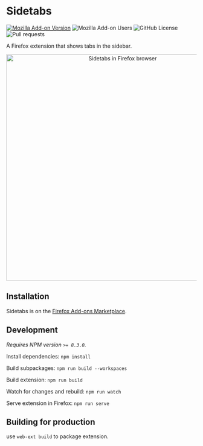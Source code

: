 # Sidetabs

[![Mozilla Add-on Version](https://img.shields.io/amo/v/sidetabs?link=https%3A%2F%2Faddons.mozilla.org%2Fen-US%2Ffirefox%2Faddon%2Fsidetabs%2F)][FirefoxAddonsMarketplace]
![Mozilla Add-on Users](https://img.shields.io/amo/users/sidetabs?link=https%3A%2F%2Faddons.mozilla.org%2Fen-US%2Ffirefox%2Faddon%2Fsidetabs%2F)
![GitHub License](https://img.shields.io/github/license/jeb5/sidetabs)
![Pull requests](https://img.shields.io/badge/pull_requests-welcome-green)

<span>A Firefox extension that shows tabs in the sidebar.</span>

<p align="center">
<img width="600" alt="Sidetabs in Firefox browser" src="https://github.com/jeb5/Sidetabs/assets/26765018/c7f35f2e-dd26-41cf-8a6a-63a9b3ea912e">
</p>

## Installation

Sidetabs is on the [Firefox Add-ons Marketplace][FirefoxAddonsMarketplace].

## Development

_Requires NPM version `>= 8.3.0`._

Install dependencies: `npm install`

Build subpackages: `npm run build --workspaces`

Build extension: `npm run build`

Watch for changes and rebuild: `npm run watch`

Serve extension in Firefox: `npm run serve`

## Building for production

use `web-ext build` to package extension.

[FirefoxAddonsMarketplace]: https://addons.mozilla.org/en-US/firefox/addon/sidetabs/
